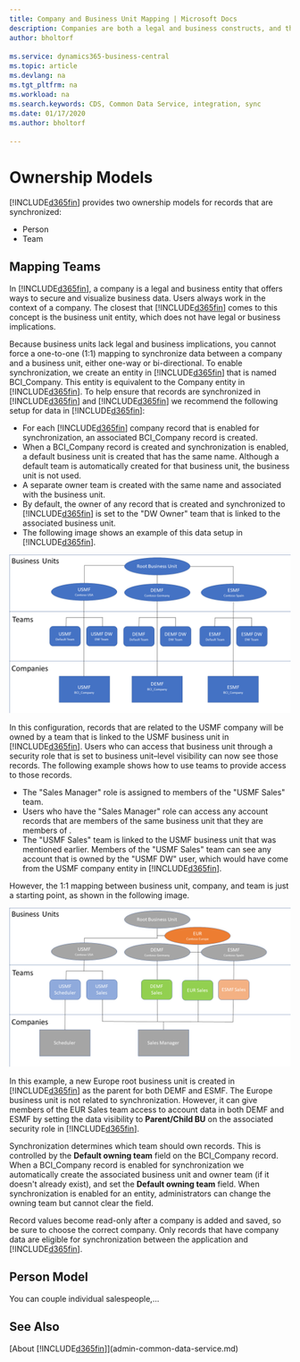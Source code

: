 ```yaml
---
title: Company and Business Unit Mapping | Microsoft Docs
description: Companies are both a legal and business constructs, and they are used to secure and visualize business data.
author: bholtorf

ms.service: dynamics365-business-central
ms.topic: article
ms.devlang: na
ms.tgt_pltfrm: na
ms.workload: na
ms.search.keywords: CDS, Common Data Service, integration, sync
ms.date: 01/17/2020
ms.author: bholtorf

---
```


# Ownership Models
[!INCLUDE[d365fin](includes/cds_long_md.md)] provides two ownership models for records that are synchronized:

* Person
* Team

## Mapping Teams
In [!INCLUDE[d365fin](includes/d365fin_md.md)], a company is a legal and business entity that offers ways to secure and visualize business data. Users always work in the context of a company. The closest that [!INCLUDE[d365fin](includes/cds_long_md.md)] comes to this concept is the business unit entity, which does not have legal or business implications.

Because business units lack legal and business implications, you cannot force a one-to-one (1:1) mapping to synchronize data between a company and a business unit, either one-way or bi-directional. To enable synchronization, we create an entity in [!INCLUDE[d365fin](includes/cds_long_md.md)] that is named BCI_Company. This entity is equivalent to the Company entity in [!INCLUDE[d365fin](includes/d365fin_md.md)]. To help ensure that records are synchronized in [!INCLUDE[d365fin](includes/d365fin_md.md)] and [!INCLUDE[d365fin](includes/cds_long_md.md)] we recommend the following setup for data in [!INCLUDE[d365fin](includes/cds_long_md.md)]:

* For each [!INCLUDE[d365fin](includes/d365fin_md.md)] company record that is enabled for synchronization, an associated BCI_Company record is created.
* When a BCI_Company record is created and synchronization is enabled, a default business unit is created that has the same name. Although a default team is automatically created for that business unit, the business unit is not used. <!--Is the company used instead?-->
* A separate owner team is created with the same name <!--as the business unit and company?--> and associated with the business unit.<!--to do what?-->
* By default, the owner of any record that is created and synchronized <!--I have replaced instances of "dual-write" (and derivations) with "synchronized." Hope that was correct...--> to [!INCLUDE[d365fin](includes/cds_long_md.md)] is set to the "DW Owner" team that is linked to the associated business unit.
* The following image shows an example of this data setup in [!INCLUDE[d365fin](includes/cds_long_md.md)].

![The root business unit is on top, the teams are in the center, and then the companies are at the bottom.](media/cds_bu_team_company.png)

In this configuration, records that are related to the USMF company will be owned by a team that is linked to the USMF business unit in [!INCLUDE[d365fin](includes/cds_long_md.md)]. Users who can access that business unit through a security role that is set to business unit–level visibility <!--where is this set? on the BU or the security role?--> can now see those records. The following example shows how to use teams to provide access to those records.

* The "Sales Manager" role is assigned to members of the "USMF Sales" team.
* Users who have the "Sales Manager" role can access any account records that are members of the same business unit that they are members of <!--should this be "as the users."-->.
* The "USMF Sales" team is linked to the USMF business unit that was mentioned earlier. Members of the "USMF Sales" team can see any account that is owned by the "USMF DW" user, which would have come from the USMF company entity in [!INCLUDE[d365fin](includes/d365fin_md.md)].

However, the 1:1 mapping between business unit, company, and team is just a starting point, as shown in the following image.

![The security role controls data visibility.](media/cds_bu_team_company_2.png)

In this example, a new Europe root business unit is created in [!INCLUDE[d365fin](includes/cds_long_md.md)] as the parent for both DEMF and ESMF. The Europe business unit is not related to synchronization. However, it can give members of the EUR Sales team access to account data in both DEMF and ESMF by setting the data visibility to **Parent/Child BU** on the associated security role in [!INCLUDE[d365fin](includes/cds_long_md.md)].

Synchronization determines which team should own records. This is controlled by the **Default owning team** field on the BCI_Company record. When a BCI_Company record is enabled for synchronization we automatically create the associated business unit and owner team (if it doesn't already exist), and set the **Default owning team** field. When synchronization is enabled for an entity, administrators can change the owning team but cannot clear the field.

<!--Image placeholder for Default owning team field-->

Record values become read-only after a company is added and saved, so be sure to choose the correct company.
Only records that have company data are eligible for synchronization between the application and [!INCLUDE[d365fin](includes/cds_long_md.md)]. <!--Not sure what this means-->

## Person Model
You can couple individual salespeople,...

## See Also
[About [!INCLUDE[d365fin](includes/cds_long_md.md)]](admin-common-data-service.md)